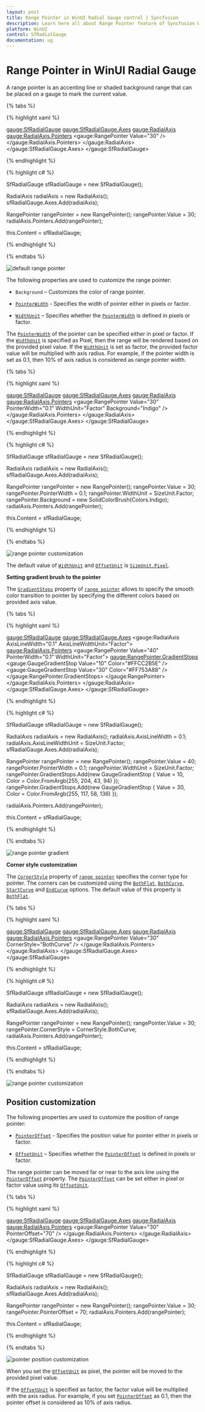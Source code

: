 ```yaml
---
layout: post
title: Range Pointer in WinUI Radial Gauge control | Syncfusion
description: Learn here all about Range Pointer feature of Syncfusion WinUI Radial Gauge control with customization support.
platform: WinUI
control: SfRadialGauge
documentation: ug
---
```


# Range Pointer in WinUI Radial Gauge

A range pointer is an accenting line or shaded background range that can be placed on a gauge to mark the current value.

{% tabs %}

{% highlight xaml %}

<gauge:SfRadialGauge>
    <gauge:SfRadialGauge.Axes>
        <gauge:RadialAxis>
            <gauge:RadialAxis.Pointers>
                <gauge:RangePointer Value="30" />
            </gauge:RadialAxis.Pointers>
        </gauge:RadialAxis>
    </gauge:SfRadialGauge.Axes>
</gauge:SfRadialGauge>

{% endhighlight %}

{% highlight c# %}

SfRadialGauge sfRadialGauge = new SfRadialGauge();

RadialAxis radialAxis = new RadialAxis();
sfRadialGauge.Axes.Add(radialAxis);

RangePointer rangePointer = new RangePointer();
rangePointer.Value = 30;
radialAxis.Pointers.Add(rangePointer);

this.Content = sfRadialGauge;

{% endhighlight %}

{% endtabs %}

![default range pointer](images/range-pointer/pointer_default.png)

The following properties are used to customize the range pointer:

* `Background` – Customizes the color of range pointer.

* [`PointerWidth`](https://help.syncfusion.com/cr/winui/Syncfusion.UI.Xaml.Gauges.RangePointer.html#Syncfusion_UI_Xaml_Gauges_RangePointer_PointerWidth) - Specifies the width of pointer either in pixels or factor.

* [`WidthUnit`](https://help.syncfusion.com/cr/winui/Syncfusion.UI.Xaml.Gauges.RangePointer.html#Syncfusion_UI_Xaml_Gauges_RangePointer_WidthUnit) – Specifies whether the [`PointerWidth`](https://help.syncfusion.com/cr/winui/Syncfusion.UI.Xaml.Gauges.RangePointer.html#Syncfusion_UI_Xaml_Gauges_RangePointer_PointerWidth) is defined in pixels or factor.

The [`PointerWidth`](https://help.syncfusion.com/cr/winui/Syncfusion.UI.Xaml.Gauges.RangePointer.html#Syncfusion_UI_Xaml_Gauges_RangePointer_PointerWidth) of the pointer can be specified either in pixel or factor. If the [`WidthUnit`](https://help.syncfusion.com/cr/winui/Syncfusion.UI.Xaml.Gauges.RangePointer.html#Syncfusion_UI_Xaml_Gauges_RangePointer_WidthUnit) is specified as Pixel, then the range will be rendered based on the provided pixel value. If the [`WidthUnit`](https://help.syncfusion.com/cr/winui/Syncfusion.UI.Xaml.Gauges.RangePointer.html#Syncfusion_UI_Xaml_Gauges_RangePointer_WidthUnit) is set as factor, the provided factor value will be multiplied with axis radius. For example, if the pointer width is set as 0.1, then 10% of axis radius is considered as range pointer width.

{% tabs %}

{% highlight xaml %}

<gauge:SfRadialGauge>
    <gauge:SfRadialGauge.Axes>
        <gauge:RadialAxis>
            <gauge:RadialAxis.Pointers>
                <gauge:RangePointer Value="30"
                                    PointerWidth="0.1"
                                    WidthUnit="Factor"
                                    Background="Indigo" />
            </gauge:RadialAxis.Pointers>
        </gauge:RadialAxis>
    </gauge:SfRadialGauge.Axes>
</gauge:SfRadialGauge>

{% endhighlight %}

{% highlight c# %}

SfRadialGauge sfRadialGauge = new SfRadialGauge();

RadialAxis radialAxis = new RadialAxis();
sfRadialGauge.Axes.Add(radialAxis);

RangePointer rangePointer = new RangePointer();
rangePointer.Value = 30;
rangePointer.PointerWidth = 0.1;
rangePointer.WidthUnit = SizeUnit.Factor;
rangePointer.Background = new SolidColorBrush(Colors.Indigo);
radialAxis.Pointers.Add(rangePointer);

this.Content = sfRadialGauge;

{% endhighlight %}

{% endtabs %}

![range pointer customization](images/range-pointer/pointer_customization.png)

 The default value of [`WidthUnit`](https://help.syncfusion.com/cr/winui/Syncfusion.UI.Xaml.Gauges.RangePointer.html#Syncfusion_UI_Xaml_Gauges_RangePointer_WidthUnit) and [`OffsetUnit`](https://help.syncfusion.com/cr/winui/Syncfusion.UI.Xaml.Gauges.RangePointer.html#Syncfusion_UI_Xaml_Gauges_RangePointer_OffsetUnit) is [`SizeUnit.Pixel`](https://help.syncfusion.com/cr/winui/Syncfusion.UI.Xaml.Gauges.SizeUnit.html#Syncfusion_UI_Xaml_Gauges_SizeUnit_Pixel).
 
 **Setting gradient brush to the pointer**

 The [`GradientStops`](https://help.syncfusion.com/cr/winui/Syncfusion.UI.Xaml.Gauges.RangePointer.html#Syncfusion_UI_Xaml_Gauges_RangePointer_GradientStops) property of [`range pointer`](https://help.syncfusion.com/cr/winui/Syncfusion.UI.Xaml.Gauges.RangePointer.html) allows to specify the smooth color transition to pointer by specifying the different colors based on provided axis value.

{% tabs %}

{% highlight xaml %}

<gauge:SfRadialGauge>
    <gauge:SfRadialGauge.Axes>
        <gauge:RadialAxis AxisLineWidth="0.1"
                          AxisLineWidthUnit="Factor">
            <gauge:RadialAxis.Pointers>
                <gauge:RangePointer Value="40"
                                    PointerWidth="0.1"
                                    WidthUnit="Factor">
                    <gauge:RangePointer.GradientStops>
                        <gauge:GaugeGradientStop Value="10"
                                                 Color="#FFCC2B5E" />
                        <gauge:GaugeGradientStop Value="30"
                                                 Color="#FF753A88" />
                    </gauge:RangePointer.GradientStops>
                </gauge:RangePointer>
            </gauge:RadialAxis.Pointers>
        </gauge:RadialAxis>
    </gauge:SfRadialGauge.Axes>
</gauge:SfRadialGauge>

{% endhighlight %}

{% highlight c# %}

SfRadialGauge sfRadialGauge = new SfRadialGauge();

RadialAxis radialAxis = new RadialAxis();
radialAxis.AxisLineWidth = 0.1;
radialAxis.AxisLineWidthUnit = SizeUnit.Factor;
sfRadialGauge.Axes.Add(radialAxis);

RangePointer rangePointer = new RangePointer();
rangePointer.Value = 40;
rangePointer.PointerWidth = 0.1;
rangePointer.WidthUnit = SizeUnit.Factor;
rangePointer.GradientStops.Add(new GaugeGradientStop { Value = 10, Color = Color.FromArgb(255, 204, 43, 94) });
rangePointer.GradientStops.Add(new GaugeGradientStop { Value = 30, Color = Color.FromArgb(255, 117, 58, 136) });

radialAxis.Pointers.Add(rangePointer);

this.Content = sfRadialGauge;

{% endhighlight %}

{% endtabs %}

![range pointer gradient](images/range-pointer/pointer_gradient.png)

**Corner style customization**

 The [`CornerStyle`](https://help.syncfusion.com/cr/winui/Syncfusion.UI.Xaml.Gauges.RangePointer.html#Syncfusion_UI_Xaml_Gauges_RangePointer_CornerStyle) property of [`range pointer`](https://help.syncfusion.com/cr/winui/Syncfusion.UI.Xaml.Gauges.RangePointer.html) specifies the corner type for pointer. The corners can be customized using the [`BothFlat`](https://help.syncfusion.com/cr/winui/Syncfusion.UI.Xaml.Gauges.CornerStyle.html#Syncfusion_UI_Xaml_Gauges_CornerStyle_BothFlat), [`BothCurve`](https://help.syncfusion.com/cr/winui/Syncfusion.UI.Xaml.Gauges.CornerStyle.html#Syncfusion_UI_Xaml_Gauges_CornerStyle_BothCurve), [`StartCurve`](https://help.syncfusion.com/cr/winui/Syncfusion.UI.Xaml.Gauges.CornerStyle.html#Syncfusion_UI_Xaml_Gauges_CornerStyle_StartCurve) and [`EndCurve`](https://help.syncfusion.com/cr/winui/Syncfusion.UI.Xaml.Gauges.CornerStyle.html#Syncfusion_UI_Xaml_Gauges_CornerStyle_EndCurve) options. The default value of this property is [`BothFlat`](https://help.syncfusion.com/cr/winui/Syncfusion.UI.Xaml.Gauges.CornerStyle.html#Syncfusion_UI_Xaml_Gauges_CornerStyle_BothFlat).

{% tabs %}

{% highlight xaml %}

<gauge:SfRadialGauge>
    <gauge:SfRadialGauge.Axes>
        <gauge:RadialAxis>
            <gauge:RadialAxis.Pointers>
                <gauge:RangePointer Value="30"
                                    CornerStyle="BothCurve" />
            </gauge:RadialAxis.Pointers>
        </gauge:RadialAxis>
    </gauge:SfRadialGauge.Axes>
</gauge:SfRadialGauge>

{% endhighlight %}

{% highlight c# %}

SfRadialGauge sfRadialGauge = new SfRadialGauge();

RadialAxis radialAxis = new RadialAxis();
sfRadialGauge.Axes.Add(radialAxis);

RangePointer rangePointer = new RangePointer();
rangePointer.Value = 30;
rangePointer.CornerStyle = CornerStyle.BothCurve;
radialAxis.Pointers.Add(rangePointer);

this.Content = sfRadialGauge;

{% endhighlight %}

{% endtabs %}

![range pointer customization](images/range-pointer/pointer_corner.png)

## Position customization

The following properties are used to customize the position of range pointer:

* [`PointerOffset`](https://help.syncfusion.com/cr/winui/Syncfusion.UI.Xaml.Gauges.RangePointer.html#Syncfusion_UI_Xaml_Gauges_RangePointer_PointerOffset) - Specifies the position value for pointer either in pixels or factor.

* [`OffsetUnit`](https://help.syncfusion.com/cr/winui/Syncfusion.UI.Xaml.Gauges.RangePointer.html#Syncfusion_UI_Xaml_Gauges_RangePointer_OffsetUnit) – Specifies whether the [`PointerOffset`](https://help.syncfusion.com/cr/winui/Syncfusion.UI.Xaml.Gauges.RangePointer.html#Syncfusion_UI_Xaml_Gauges_RangePointer_PointerOffset) is defined in pixels or factor.

The range pointer can be moved far or near to the axis line using the [`PointerOffset`](https://help.syncfusion.com/cr/winui/Syncfusion.UI.Xaml.Gauges.RangePointer.html#Syncfusion_UI_Xaml_Gauges_RangePointer_PointerOffset) property. The [`PointerOffset`](https://help.syncfusion.com/cr/winui/Syncfusion.UI.Xaml.Gauges.RangePointer.html#Syncfusion_UI_Xaml_Gauges_RangePointer_PointerOffset) can be set either in pixel or factor value using its [`OffsetUnit`](https://help.syncfusion.com/cr/winui/Syncfusion.UI.Xaml.Gauges.RangePointer.html#Syncfusion_UI_Xaml_Gauges_RangePointer_OffsetUnit).

{% tabs %}

{% highlight xaml %}

<gauge:SfRadialGauge>
    <gauge:SfRadialGauge.Axes>
        <gauge:RadialAxis>
            <gauge:RadialAxis.Pointers>
                <gauge:RangePointer Value="30"
                                    PointerOffset="70" />
            </gauge:RadialAxis.Pointers>
        </gauge:RadialAxis>
    </gauge:SfRadialGauge.Axes>
</gauge:SfRadialGauge>

{% endhighlight %}

{% highlight c# %}

SfRadialGauge sfRadialGauge = new SfRadialGauge();

RadialAxis radialAxis = new RadialAxis();
sfRadialGauge.Axes.Add(radialAxis);

RangePointer rangePointer = new RangePointer();
rangePointer.Value = 30;
rangePointer.PointerOffset = 70;
radialAxis.Pointers.Add(rangePointer);

this.Content = sfRadialGauge;

{% endhighlight %}

{% endtabs %}

![pointer position customization](images/range-pointer/pointer_offset.png)

When you set the [`OffsetUnit`](https://help.syncfusion.com/cr/winui/Syncfusion.UI.Xaml.Gauges.RangePointer.html#Syncfusion_UI_Xaml_Gauges_RangePointer_OffsetUnit) as pixel, the pointer will be moved to the provided pixel value.

If the [`OffsetUnit`](https://help.syncfusion.com/cr/winui/Syncfusion.UI.Xaml.Gauges.RangePointer.html#Syncfusion_UI_Xaml_Gauges_RangePointer_OffsetUnit) is specified as factor, the factor value will be multiplied with the axis radius. For example, if you set [`PointerOffset`](https://help.syncfusion.com/cr/winui/Syncfusion.UI.Xaml.Gauges.RangePointer.html#Syncfusion_UI_Xaml_Gauges_RangePointer_PointerOffset) as 0.1, then the pointer offset is considered as 10% of axis radius.
